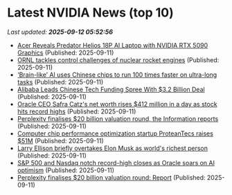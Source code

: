 # Latest NVIDIA News (top 10)
_Last updated: **2025-09-12 05:52:56**_

- [Acer Reveals Predator Helios 18P AI Laptop with NVIDIA RTX 5090 Graphics](https://me.pcmag.com/en/laptops/32178/acer-reveals-predator-helios-18p-ai-laptop-with-nvidia-rtx-5090-graphics) (Published: 2025-09-11)
- [ORNL tackles control challenges of nuclear rocket engines](https://newatlas.com/space/control-nuclear-rocket-engine/) (Published: 2025-09-11)
- [‘Brain-like’ AI uses Chinese chips to run 100 times faster on ultra-long tasks](https://www.thestar.com.my/tech/tech-news/2025/09/11/brain-like-ai-uses-chinese-chips-to-run-100-times-faster-on-ultra-long-tasks) (Published: 2025-09-11)
- [Alibaba Leads Chinese Tech Funding Spree With $3.2 Billion Deal](https://financialpost.com/pmn/business-pmn/alibaba-leads-chinese-tech-funding-spree-with-3-2-billion-deal) (Published: 2025-09-11)
- [Oracle CEO Safra Catz's net worth rises $412 million in a day as stock hits record highs](https://www.livemint.com/companies/people/oracle-ceo-safra-catzs-net-worth-rises-412-million-in-a-day-as-stock-hits-record-highs-11757561344698.html) (Published: 2025-09-11)
- [Perplexity finalises $20 billion valuation round, the Information reports](https://www.thehindubusinessline.com/info-tech/perplexity-finalises-20-billion-valuation-round-the-information-reports/article70036339.ece) (Published: 2025-09-11)
- [Computer chip performance optimization startup ProteanTecs raises $51M](https://siliconangle.com/2025/09/10/computer-chip-performance-optimization-startup-proteantecs-raises-51m/) (Published: 2025-09-11)
- [Larry Ellison briefly overtakes Elon Musk as world's richest person](https://www.abc.net.au/news/2025-09-11/larry-ellison-overtakes-elon-musk-world-richest-person/105761394) (Published: 2025-09-11)
- [S&P 500 and Nasdaq notch record-high closes as Oracle soars on AI optimism](https://economictimes.indiatimes.com/markets/stocks/news/sp-500-and-nasdaq-notch-record-high-closes-as-oracle-soars-on-ai-optimism/articleshow/123819869.cms) (Published: 2025-09-11)
- [Perplexity finalises $20 billion valuation round: Report](https://economictimes.indiatimes.com/tech/funding/perplexity-finalises-20-billion-valuation-round-report/articleshow/123819986.cms) (Published: 2025-09-11)
